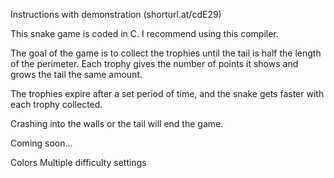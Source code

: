 Instructions with demonstration (shorturl.at/cdE29)

This snake game is coded in C. I recommend using this compiler.

The goal of the game is to collect the trophies until the tail is half the length of the perimeter. Each trophy gives the number of points it shows and grows the tail the same amount.

The trophies expire after a set period of time, and the snake gets faster with each trophy collected.

Crashing into the walls or the tail will end the game. 

Coming soon…

Colors
Multiple difficulty settings
